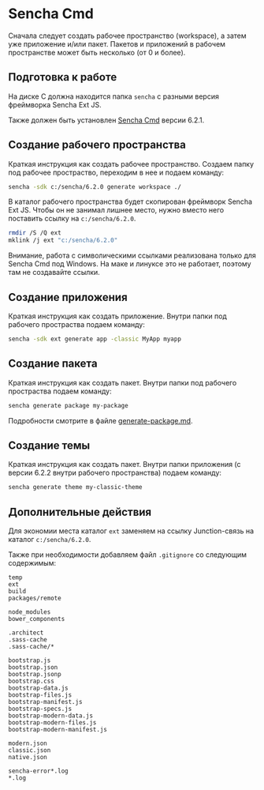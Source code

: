 
Sencha Cmd
==========

Сначала следует создать рабочее пространство (workspace), а затем уже приложение и/или пакет. 
Пакетов и приложений в рабочем пространстве может быть несколько (от 0 и более).

Подготовка к работе
-------------------

На диске С должна находится папка `sencha` с разными версия фреймворка Sencha Ext JS.

Также должен быть установлен [Sencha Cmd](https://www.sencha.com/products/extjs/cmd-download/) версии 6.2.1.

Создание рабочего пространства
------------------------------

Краткая инструкция как создать рабочее пространство.
Создаем папку под рабочее простраство, переходим в нее и подаем команду:

```bash
sencha -sdk c:/sencha/6.2.0 generate workspace ./
```

В каталог рабочего пространства будет скопирован фреймворк Sencha Ext JS.
Чтобы он не занимал лишнее место, нужно вместо него поставить ссылку на `c:/sencha/6.2.0`.

```bash
rmdir /S /Q ext
mklink /j ext "c:/sencha/6.2.0"
```

Внимание, работа с символическими ссылками реализована только для Sencha Cmd под Windows.
На маке и линуксе это не работает, поэтому там не создавайте ссылки.

Создание приложения
-------------------

Краткая инструкция как создать приложение.
Внутри папки под рабочего простраства подаем команду:

```bash
sencha -sdk ext generate app -classic MyApp myapp
```

Создание пакета
---------------

Краткая инструкция как создать пакет.
Внутри папки под рабочего простраства подаем команду:

```bash
sencha generate package my-package
```

Подробности смотрите в файле [generate-package.md](generate-package.md).

Создание темы
---------------

Краткая инструкция как создать пакет.
Внутри папки приложения (с версии 6.2.2 внутри рабочего пространства) подаем команду:

```bash
sencha generate theme my-classic-theme
```

Дополнительные действия
-----------------------

Для экономии места каталог `ext` заменяем на ссылку Junction-связь на каталог `c:/sencha/6.2.0`.

Также при необходимости добавляем файл `.gitignore` со следующим содержимым:

```
temp
ext
build
packages/remote

node_modules
bower_components

.architect
.sass-cache
.sass-cache/*

bootstrap.js
bootstrap.json
bootstrap.jsonp
bootstrap.css
bootstrap-data.js
bootstrap-files.js
bootstrap-manifest.js
bootstrap-specs.js
bootstrap-modern-data.js
bootstrap-modern-files.js
bootstrap-modern-manifest.js

modern.json
classic.json
native.json

sencha-error*.log
*.log
```
